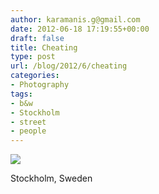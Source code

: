 ```yaml
---
author: karamanis.g@gmail.com
date: 2012-06-18 17:19:55+00:00
draft: false
title: Cheating
type: post
url: /blog/2012/6/cheating
categories:
- Photography
tags:
- b&w
- Stockholm
- street
- people
---
```


![](https://images.squarespace-cdn.com/content/v1/4f3f61bae4b063b909445965/1340040010635-VK1S5YYNEV5WMDRPBN0A/ke17ZwdGBToddI8pDm48kAjkaFTyBy8qANmErpxxnawUqsxRUqqbr1mOJYKfIPR7LoDQ9mXPOjoJoqy81S2I8N_N4V1vUb5AoIIIbLZhVYy7Mythp_T-mtop-vrsUOmeInPi9iDjx9w8K4ZfjXt2drtm2QGwqrGwDbYQLbBdiOKFRoiG18sEQh82yb7Mc1UsbSexTd1-frD7527z4SM9QQ/20120531-GKAR6252.jpg?format=original)

  



Stockholm, Sweden
